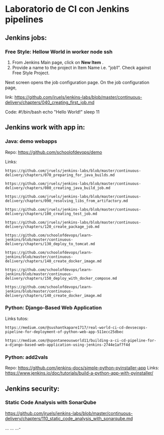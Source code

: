 # Laboratorio de CI con Jenkins pipelines

## Jenkins jobs:

### Free Style: Hellow World in worker node ssh

1. From Jenkins Main page, click on  **New Item** .
2. Provide a name to the project in Item Name i.e. "job1". Check against Free Style Project.

Next screen opens the job configuration page. On the job configuration page,

link: https://github.com/jruels/jenkins-labs/blob/master/continuous-delivery/chapters/040_creating_first_job.md

Code:
#!/bin/bash
echo "Hello World!"
sleep 11

## Jenkins work with app in:

### Java: demo webapps

Repo:
    https://github.com/schoolofdevops/demo

Links:

    https://github.com/jruels/jenkins-labs/blob/master/continuous-delivery/chapters/070_preparing_for_java_builds.md

    https://github.com/jruels/jenkins-labs/blob/master/continuous-delivery/chapters/080_creating_java_build_job.md

    https://github.com/jruels/jenkins-labs/blob/master/continuous-delivery/chapters/090_resolving_libs_from_artifactory.md

    https://github.com/jruels/jenkins-labs/blob/master/continuous-delivery/chapters/100_creating_test_job.md

    https://github.com/jruels/jenkins-labs/blob/master/continuous-delivery/chapters/120_create_package_job.md

    https://github.com/schoolofdevops/learn-jenkins/blob/master/continuous-delivery/chapters/130_deploy_to_tomcat.md

    https://github.com/schoolofdevops/learn-jenkins/blob/master/continuous-delivery/chapters/140_create_docker_image.md

    https://github.com/schoolofdevops/learn-jenkins/blob/master/continuous-delivery/chapters/150_deploy_with_docker_compose.md

    https://github.com/schoolofdevops/learn-jenkins/blob/master/continuous-delivery/chapters/140_create_docker_image.md

### Python: Django-Based Web Application

Links tutos:

    https://medium.com/@sushantkapare1717/real-world-ci-cd-devsecops-pipeline-for-deployment-of-python-web-app-511ecc25dbec

    https://medium.com/@spontaneousworld11/building-a-ci-cd-pipeline-for-a-django-based-web-application-using-jenkins-2744e1af7f4d


### Python: add2vals

Repo:
    https://github.com/jenkins-docs/simple-python-pyinstaller-app
Links:
    https://www.jenkins.io/doc/tutorials/build-a-python-app-with-pyinstaller/

## Jenkins security:

### Static Code Analysis with SonarQube

https://github.com/jruels/jenkins-labs/blob/master/continuous-delivery/chapters/110_static_code_analysis_with_sonarqube.md

...
...
...-
